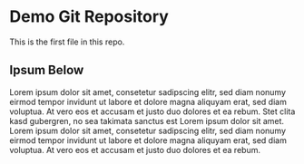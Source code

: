 # Demo Git Repository

This is the first file in this repo.

## Ipsum Below

Lorem ipsum dolor sit amet, consetetur sadipscing elitr, 
sed diam nonumy eirmod tempor invidunt ut labore et dolore magna aliquyam erat, 
sed diam voluptua. At vero eos et accusam et justo duo dolores et ea rebum.
 Stet clita kasd gubergren, no sea takimata sanctus est Lorem ipsum dolor sit amet.
  Lorem ipsum dolor sit amet, consetetur sadipscing elitr, sed diam nonumy 
  eirmod tempor invidunt ut labore et dolore magna aliquyam erat, sed diam voluptua. 
  At vero eos et accusam et justo duo dolores et ea rebum.
  